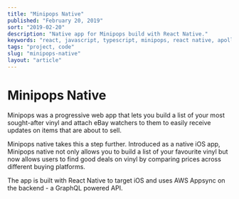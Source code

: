 ```yaml
---
title: "Minipops Native"
published: "February 20, 2019"
sort: "2019-02-20"
description: "Native app for Minipops build with React Native."
keywords: "react, javascript, typescript, minipops, react native, apollo, graphql, redux"
tags: "project, code"
slug: "minipops-native"
layout: "article"
---
```


# Minipops Native

Minipops was a progressive web app that lets you build a list of your most sought-after vinyl and attach eBay watchers to them to easily receive updates on items that are about to sell.

Minipops native takes this a step further. Introduced as a native iOS app, Minipops native not only allows you to build a list of your favourite vinyl but now allows users to find good deals on vinyl by comparing prices across different buying platforms.

The app is built with React Native to target iOS and uses AWS Appsync on the backend - a GraphQL powered API.